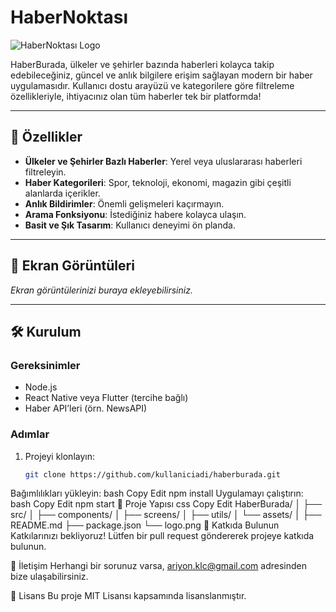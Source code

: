 # HaberNoktası

![HaberNoktası Logo](file:///C:/Users/ariyo/Downloads/Screenshot%202025-01-27%20225105.png)  

HaberBurada, ülkeler ve şehirler bazında haberleri kolayca takip edebileceğiniz, güncel ve anlık bilgilere erişim sağlayan modern bir haber uygulamasıdır. Kullanıcı dostu arayüzü ve kategorilere göre filtreleme özellikleriyle, ihtiyacınız olan tüm haberler tek bir platformda!

---

## 🚀 Özellikler
- **Ülkeler ve Şehirler Bazlı Haberler**: Yerel veya uluslararası haberleri filtreleyin.  
- **Haber Kategorileri**: Spor, teknoloji, ekonomi, magazin gibi çeşitli alanlarda içerikler.  
- **Anlık Bildirimler**: Önemli gelişmeleri kaçırmayın.  
- **Arama Fonksiyonu**: İstediğiniz habere kolayca ulaşın.  
- **Basit ve Şık Tasarım**: Kullanıcı deneyimi ön planda.

---

## 📸 Ekran Görüntüleri
*Ekran görüntülerinizi buraya ekleyebilirsiniz.*

---

## 🛠️ Kurulum

### Gereksinimler
- Node.js
- React Native veya Flutter (tercihe bağlı)
- Haber API’leri (örn. NewsAPI)

### Adımlar
1. Projeyi klonlayın:  
   ```bash
   git clone https://github.com/kullaniciadi/haberburada.git
Bağımlılıkları yükleyin:
bash
Copy
Edit
npm install
Uygulamayı çalıştırın:
bash
Copy
Edit
npm start
📂 Proje Yapısı
css
Copy
Edit
HaberBurada/
│
├── src/
│   ├── components/
│   ├── screens/
│   ├── utils/
│   └── assets/
│
├── README.md
├── package.json
└── logo.png
🌟 Katkıda Bulunun
Katkılarınızı bekliyoruz! Lütfen bir pull request göndererek projeye katkıda bulunun.

📧 İletişim
Herhangi bir sorunuz varsa, ariyon.klc@gmail.com adresinden bize ulaşabilirsiniz.

📜 Lisans
Bu proje MIT Lisansı kapsamında lisanslanmıştır.
